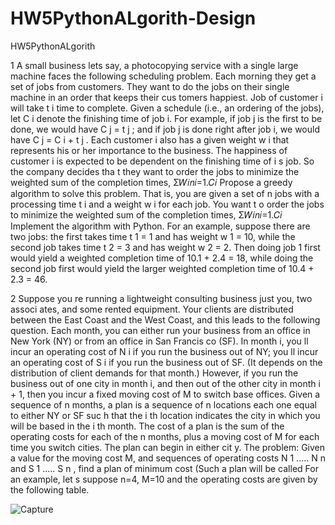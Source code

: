 # HW5PythonALgorith-Design
HW5PythonALgorith

1
A small business lets say, a photocopying service with a single large machine faces the
following scheduling problem. Each morning they get a set of jobs from customers. They want
to do the jobs on their single machine in an order that keeps their cus tomers happiest. Job of
customer i will take t i time to complete. Given a schedule (i.e., an ordering of the jobs), let C i
denote the finishing time of job i. For example, if job j is the first to be done, we would have C j
= t j ; and if job j is done right after job i, we would have C j = C i + t j . Each customer i also has a
given weight w i that represents his or her importance to the business. The happiness of
customer i is expected to be dependent on the finishing time of i s job. So the company decides
tha t they want to order the jobs to minimize the weighted sum of the completion times,
Σ𝑊𝑖𝑛𝑖=1.𝐶𝑖
Propose a greedy algorithm to solve this problem. That is, you are given a set of n jobs with a
processing time t i and a weight w i for each job. You want t o order the jobs to minimize the
weighted sum of the completion times, Σ𝑊𝑖𝑛𝑖=1.𝐶𝑖 Implement the algorithm with Python.
For an example, suppose there are two jobs: the first takes time t
1 = 1 and has weight w 1 = 10,
while the second job takes time t 2 = 3 and has weight w 2 = 2. Then doing job 1 first would yield a
weighted completion time of 10.1 + 2.4 = 18, while doing the second job first would yield the larger
weighted completion time of 10.4 + 2.3 = 46.



2
Suppose you re running a lightweight consulting business just you, two associ ates, and
some rented equipment. Your clients are distributed between the East Coast and the West Coast,
and this leads to the following question. Each month, you can either run your business from an
office in New York (NY) or from an office in San Francis co (SF). In month i, you ll incur an
operating cost of N i if you run the business out of NY; you ll incur an operating cost of S i if
you run the business out of SF. (It depends on the distribution of client demands for that month.)
However, if you run the business out of one city in month i, and then out of the other city in
month i + 1, then you incur a fixed moving cost of M to switch base offices.
Given a sequence of n months, a plan is a sequence of n locations
each one equal to either NY
or SF suc h that the i th location indicates the city in which you will be based in the i th month.
The cost of a plan is the sum of the operating costs for each of the n months, plus a moving cost
of M for each time you switch cities. The plan can begin in either cit y.
The problem:
Given a value for the moving cost M, and sequences of operating costs
N
1 ..... N n and S 1 ..... S n , find a plan of minimum cost (Such a plan will be called
For an example,
let s suppose n=4, M=10 and the operating costs are given by the following
table.


![Capture](https://user-images.githubusercontent.com/32982938/59381598-7a52bf00-8d64-11e9-8ac5-af3642973cd7.PNG)
